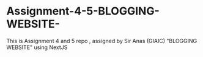 # Assignment-4-5-BLOGGING-WEBSITE-
This is Assignment 4 and 5 repo , assigned by Sir Anas (GIAIC) "BLOGGING  WEBSITE" using NextJS
